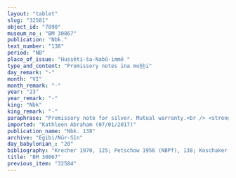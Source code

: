 ```yaml
---
layout: "tablet"
slug: "32581"
object_id: "7890"
museum_no_: "BM 30867"
publication: "Nbk."
text_number: "138"
period: "NB"
place_of_issue: "Huṣṣēti-ša-Nabû-immē "
type_and_content: "Promissory notes ina muẖẖi"
day_remark: "-"
month: "VI"
month_remark: "-"
year: "23"
year_remark: "-"
king: "Nbk"
king_remark: "-"
paraphrase: "Promissory note for silver. Mutual warranty.<br /> <strong>B<sub>1</sub></strong>, his brother (<strong>B<sub>2</sub></strong>) and his wife <strong><sup>f</sup>B<sub>3</sub></strong> owe 24 &frac12; shekels of silver to <strong>A</strong>, to be delivered in Kislīm (IX). The debtors assume warranty for each other and the one who has silver available at the due date will pay. Witnesses.<br /> &nbsp;<br /> <strong>A </strong>= &Scaron;ulāya/Zēru-ukīn//Egibi; <strong>B<sub>1 </sub></strong>= Nab&ucirc;-ahu-iddin/&Scaron;ama&scaron;-iddin; <strong>B<sub>2 </sub></strong>= &Scaron;ulāya/&Scaron;ama&scaron;-iddin; <strong><sup>f</sup></strong><strong>B<sub>3 </sub></strong>= <sup>f</sup>Zunnāya, wife of <strong>B<sub>1</sub></strong>; <strong>C </strong>= &Scaron;ama&scaron;-iddin, father of <strong>B<sub>1</sub></strong> and <strong>B<sub>2</sub></strong>"
imported: "Kathleen Abraham (07/01/2017)"
publication_name: "Nbk. 138"
archive: "Egibi/Nūr-Sîn"
day_babylonian_: "20"
bibliography: "Krecher 1970, 125; Petschow 1956 (NBPf), 138; Koschaker 1911, 260"
title: "BM 30867"
previous_item: "32584"
---
```

